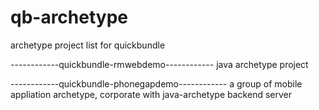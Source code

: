 qb-archetype
============

archetype project list for quickbundle


------------quickbundle-rmwebdemo------------
java archetype project


------------quickbundle-phonegapdemo------------
a group of mobile appliation archetype, corporate with java-archetype backend server

